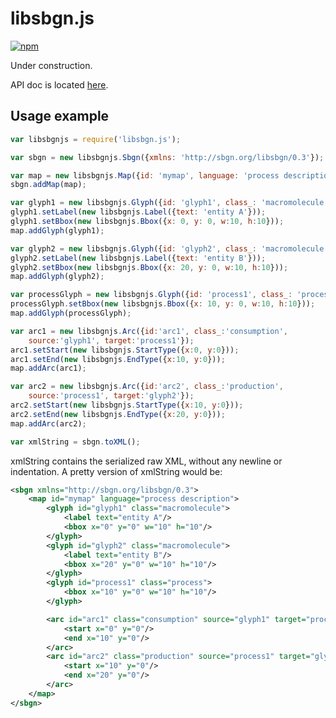 # libsbgn.js

[![npm](https://img.shields.io/npm/v/libsbgn.js.svg)](https://www.npmjs.com/package/libsbgn.js)

Under construction.

API doc is located [here](https://eisbm.github.io/libsbgn.js/API/index.html).

## Usage example

```javascript
var libsbgnjs = require('libsbgn.js');

var sbgn = new libsbgnjs.Sbgn({xmlns: 'http://sbgn.org/libsbgn/0.3'});

var map = new libsbgnjs.Map({id: 'mymap', language: 'process description'});
sbgn.addMap(map);

var glyph1 = new libsbgnjs.Glyph({id: 'glyph1', class_: 'macromolecule'});
glyph1.setLabel(new libsbgnjs.Label({text: 'entity A'}));
glyph1.setBbox(new libsbgnjs.Bbox({x: 0, y: 0, w:10, h:10}));
map.addGlyph(glyph1);

var glyph2 = new libsbgnjs.Glyph({id: 'glyph2', class_: 'macromolecule'});
glyph2.setLabel(new libsbgnjs.Label({text: 'entity B'}));
glyph2.setBbox(new libsbgnjs.Bbox({x: 20, y: 0, w:10, h:10}));
map.addGlyph(glyph2);

var processGlyph = new libsbgnjs.Glyph({id: 'process1', class_: 'process'});
processGlyph.setBbox(new libsbgnjs.Bbox({x: 10, y: 0, w:10, h:10}));
map.addGlyph(processGlyph);

var arc1 = new libsbgnjs.Arc({id:'arc1', class_:'consumption',
	source:'glyph1', target:'process1'});
arc1.setStart(new libsbgnjs.StartType({x:0, y:0}));
arc1.setEnd(new libsbgnjs.EndType({x:10, y:0}));
map.addArc(arc1);

var arc2 = new libsbgnjs.Arc({id:'arc2', class_:'production',
	source:'process1', target:'glyph2'});
arc2.setStart(new libsbgnjs.StartType({x:10, y:0}));
arc2.setEnd(new libsbgnjs.EndType({x:20, y:0}));
map.addArc(arc2);

var xmlString = sbgn.toXML();
```

xmlString contains the serialized raw XML, without any newline or indentation. A pretty version of xmlString would be:

```xml
<sbgn xmlns="http://sbgn.org/libsbgn/0.3">
	<map id="mymap" language="process description">
		<glyph id="glyph1" class="macromolecule">
			<label text="entity A"/>
			<bbox x="0" y="0" w="10" h="10"/>
		</glyph>
		<glyph id="glyph2" class="macromolecule">
			<label text="entity B"/>
			<bbox x="20" y="0" w="10" h="10"/>
		</glyph>
		<glyph id="process1" class="process">
			<bbox x="10" y="0" w="10" h="10"/>
		</glyph>

		<arc id="arc1" class="consumption" source="glyph1" target="process1">
			<start x="0" y="0"/>
			<end x="10" y="0"/>
		</arc>
		<arc id="arc2" class="production" source="process1" target="glyph2">
			<start x="10" y="0"/>
			<end x="20" y="0"/>
		</arc>
	</map>
</sbgn>
```

